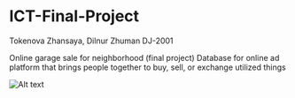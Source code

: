 # ICT-Final-Project
Tokenova Zhansaya, Dilnur Zhuman
DJ-2001

Online garage sale for neighborhood (final project)
Database for online ad platform that brings people together to buy, sell, or exchange utilized things

![Alt text](relative/path/to/img.jpg?raw=true "ERD.jpg")
